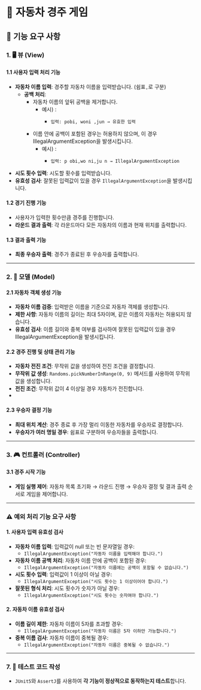 # 🚗 자동차 경주 게임

## 📝 기능 요구 사항

### 1. 🖥️ 뷰 (View)
#### 1.1 사용자 입력 처리 기능
- **자동차 이름 입력**: 경주할 자동차 이름을 입력받습니다. (쉼표`,`로 구분)
  - **공백 처리**:
    - 자동차 이름의 앞뒤 공백을 제거합니다.
      - 예시) : 
        - ```
          입력: pobi, woni ,jun → 유효한 입력
          ``` 
    - 이름 안에 공백이 포함된 경우는 허용하지 않으며, 이 경우 IllegalArgumentException을 발생시킵니다.
      - 예시) :
        - ```
          입력: p obi,wo ni,ju n → IllegalArgumentException
          ```
- **시도 횟수 입력**: 시도할 횟수를 입력받습니다.
- **유효성 검사**: 잘못된 입력값이 있을 경우 `IllegalArgumentException`을 발생시킵니다.

#### 1.2 경기 진행 기능
- 사용자가 입력한 횟수만큼 경주를 진행합니다.
- **라운드 결과 출력**: 각 라운드마다 모든 자동차의 이름과 현재 위치를 출력합니다.

#### 1.3 결과 출력 기능
- **최종 우승자 출력**: 경주가 종료된 후 우승자를 출력합니다.

---

### 2. 🚗 모델 (Model)
#### 2.1 자동차 객체 생성 기능
- **자동차 이름 검증**: 입력받은 이름을 기준으로 자동차 객체를 생성합니다.
- **제한 사항**: 자동차 이름의 길이는 최대 5자이며, 같은 이름의 자동차는 허용되지 않습니다.
- **유효성 검사**: 이름 길이와 중복 여부를 검사하여 잘못된 입력값이 있을 경우 IllegalArgumentException을 발생시킵니다.

#### 2.2 경주 진행 및 상태 관리 기능
- **자동차 전진 조건**: 무작위 값을 생성하여 전진 조건을 결정합니다.
- **무작위 값 생성**: `Randoms.pickNumberInRange(0, 9)` 메서드를 사용하여 무작위 값을 생성합니다.
- **전진 조건**: 무작위 값이 4 이상일 경우 자동차가 전진합니다.
- 
#### 2.3 우승자 결정 기능
- **최대 위치 계산**: 경주 종료 후 가장 멀리 이동한 자동차를 우승자로 결정합니다.
- **우승자가 여러 명일 경우**: 쉼표로 구분하여 우승자들을 출력합니다.

---

### 3. 🎮 컨트롤러 (Controller)
#### 3.1 경주 시작 기능
- **게임 실행 제어**: 자동차 목록 초기화 → 라운드 진행 → 우승자 결정 및 결과 출력 순서로 게임을 제어합니다.

---

### ⚠️ 예외 처리 기능 요구 사항
#### 1. 사용자 입력 유효성 검사
- **자동차 이름 입력**: 입력값이 null 또는 빈 문자열일 경우:
    - `IllegalArgumentException("자동차 이름을 입력해야 합니다.")`
- **자동차 이름 공백 처리**: 자동차 이름 안에 공백이 포함된 경우:
    - `IllegalArgumentException("자동차 이름에는 공백이 포함될 수 없습니다.")`
- **시도 횟수 입력**: 입력값이 1 이상이 아닐 경우:
    - `IllegalArgumentException("시도 횟수는 1 이상이어야 합니다.")`
- **잘못된 형식 처리**: 시도 횟수가 숫자가 아닐 경우:
    - `IllegalArgumentException("시도 횟수는 숫자여야 합니다.")`

#### 2. 자동차 이름 유효성 검사
- **이름 길이 제한**: 자동차 이름이 5자를 초과할 경우:
    - `IllegalArgumentException("자동차 이름은 5자 이하만 가능합니다.")`
- **중복 이름 검사**: 자동차 이름이 중복될 경우:
    - `IllegalArgumentException("자동차 이름은 중복될 수 없습니다.")`

---

### 7. 🧪 테스트 코드 작성
- `JUnit5`와 `AssertJ`를 사용하여 **각 기능이 정상적으로 동작하는지 테스트**합니다.